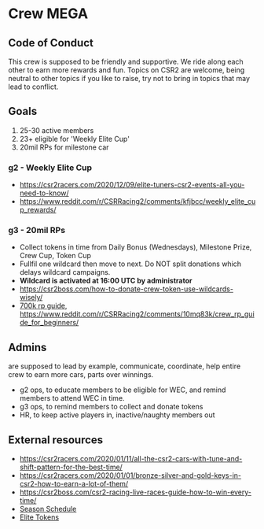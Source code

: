 # Crew MEGA

## Code of Conduct
This crew is supposed to be friendly and supportive. We ride along each other to earn more rewards and fun.
Topics on CSR2 are welcome, being neutral to other topics if you like to raise, try not to bring in topics that may lead to conflict.

## Goals
1. 25-30 active members
2. 23+ eligible for 'Weekly Elite Cup'
3. 20mil RPs for milestone car

### g2 - Weekly Elite Cup
- https://csr2racers.com/2020/12/09/elite-tuners-csr2-events-all-you-need-to-know/
- https://www.reddit.com/r/CSRRacing2/comments/kfjbcc/weekly_elite_cup_rewards/

### g3 - 20mil RPs
- Collect tokens in time from Daily Bonus (Wednesdays), Milestone Prize, Crew Cup, Token Cup
- Fullfil one wildcard then move to next. Do NOT split donations which delays wildcard campaigns.
- **Wildcard is activated at 16:00 UTC by administrator**
- https://csr2boss.com/how-to-donate-crew-token-use-wildcards-wisely/
- [700k rp guide](https://csr2btb.wordpress.com/2019/09/16/csr2-season-events-schedule-and-prize/), https://www.reddit.com/r/CSRRacing2/comments/10mq83k/crew_rp_guide_for_beginners/

## Admins
are supposed to lead by example, communicate, coordinate, help entire crew to earn more cars, parts over winnings.
- g2 ops, to educate members to be eligible for WEC, and remind members to attend WEC in time.
- g3 ops, to remind members to collect and donate tokens
- HR, to keep active players in, inactive/naughty members out

## External resources
- https://csr2racers.com/2020/01/11/all-the-csr2-cars-with-tune-and-shift-pattern-for-the-best-time/
- https://csr2racers.com/2020/01/01/bronze-silver-and-gold-keys-in-csr2-how-to-earn-a-lot-of-them/
- https://csr2boss.com/csr2-racing-live-races-guide-how-to-win-every-time/
- [Season Schedule](https://docs.google.com/spreadsheets/d/1jsgWgXeBoPMRBNFMbDjJLuDbk90S9DuI_o8sPuSyBmI/htmlview)
- [Elite Tokens](https://docs.google.com/spreadsheets/d/e/2PACX-1vTPHrSP6Ttu1Ctc7_jTQRtXIQFd9-9emCuc8oe_FtnLSjvJBj7e3OM8sNjCo8dVb901kyRqFvr-Inng/pubhtml)
